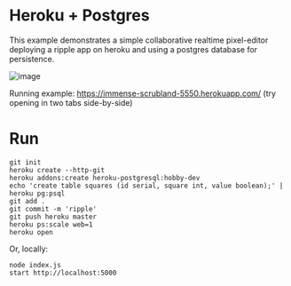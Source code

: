 # Heroku + Postgres

This example demonstrates a simple collaborative realtime pixel-editor deploying a ripple app on heroku and using a postgres database for persistence.

![image](https://cloud.githubusercontent.com/assets/2184177/5291842/64475b6a-7b50-11e4-91f0-3eabf3f05922.png)

Running example: https://immense-scrubland-5550.herokuapp.com/ (try opening in two tabs side-by-side)

# Run

```
git init
heroku create --http-git
heroku addons:create heroku-postgresql:hobby-dev
echo 'create table squares (id serial, square int, value boolean);' | heroku pg:psql 
git add .
git commit -m 'ripple'
git push heroku master
heroku ps:scale web=1
heroku open
```

Or, locally:

```
node index.js
start http://localhost:5000
```
